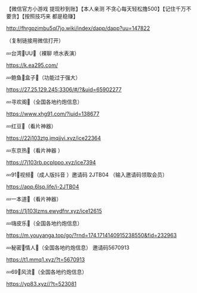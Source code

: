 【微信官方小游戏 提现秒到账】【本人亲测 不贪心每天轻松撸500】【记住千万不要贪】【按照技巧来 都是稳赚】

http://fhrgpzimbu5ql7jo.wiki/index/dapp/dapp?uu=147822

（复制链接用微信打开）


💤台湾🔞UU👙（裸聊 喷水表演）

https://k.ea295.com/


💤鲍鱼🔞盒子👙（功能过于强大） 

https://27.25.129.245:3306/#/?&uid=65902277


💤寻欢阁👙（全国各地约炮信息）

https://www.xhg91.com/?iuid=138677


💤红豆👙（看片神器）

https://22j103ztg.jmqjjvi.xyz/ice22364


💤东京热👙（看片神器 ）

https://7j103rb.pcplppo.xyz/ice7394


💤91🔞视频👙（成人版抖音
）邀请码 2JTB04 （输入邀请码领取会员）

https://app.6lsp.life/i-2JTB04


💤一本道👙（看片神器）

https://1j103lzms.ewydfnr.xyz/ice12615


💤嗨皮乐🔞（全国各地约炮信息）

https://m.youyanga.top/go/?rnd=174.1714140915238550&fid=232963


💤秘密🔞情人👙（全国各地约炮信息）
邀请码5670913

https://t1.mmq1.xyz/?t=5670913


💤69🔞风流👙（全国各地约炮信息）

https://yp83.xyz//?t=523081
